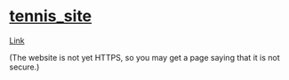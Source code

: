 # [tennis_site](http://www.tonka-tennis.com/)


[Link](http://www.tonka-tennis.com/)

(The website is not yet HTTPS, so you may get a page saying that it is not secure.)

